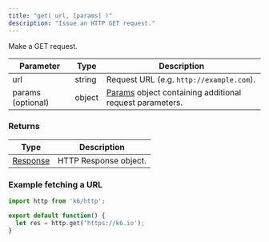 ```yaml
---
title: "get( url, [params] )"
description: "Issue an HTTP GET request."
---
```


Make a GET request.

| Parameter         | Type   | Description                                                                                           |
| ----------------- | ------ | ----------------------------------------------------------------------------------------------------- |
| url               | string | Request URL (e.g. `http://example.com`).                                                              |
| params (optional) | object | [Params](/javascript-api/k6-http/params) object containing additional request parameters. |

### Returns

| Type     | Description |
| -------- | ----------- |
| [Response](/javascript-api/k6-http/response) | HTTP Response object. |


### Example fetching a URL

<div class="code-group" data-props='{"labels": []}'>

```js
import http from 'k6/http';

export default function() {
  let res = http.get('https://k6.io');
}
```

</div>
